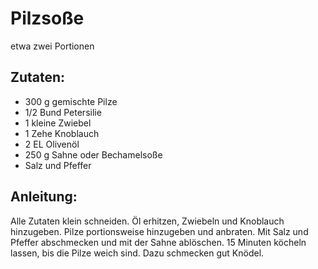 Pilzsoße
===
etwa zwei Portionen

Zutaten:
---
- 300 g gemischte Pilze
- 1/2 Bund Petersilie
- 1 kleine Zwiebel
- 1 Zehe Knoblauch
- 2 EL Olivenöl
- 250 g Sahne oder Bechamelsoße
-   Salz und Pfeffer

Anleitung:
---
Alle Zutaten klein schneiden.
Öl erhitzen, Zwiebeln und Knoblauch hinzugeben. Pilze portionsweise hinzugeben und anbraten.
Mit Salz und Pfeffer abschmecken und mit der Sahne ablöschen. 15 Minuten köcheln lassen, bis die Pilze weich sind.
Dazu schmecken gut Knödel.